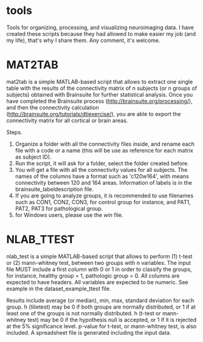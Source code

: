 # tools
Tools for organizing, processing, and visualizing neuroimaging data.
I have created these scripts because they had allowed to make easier my job (and my life), that's why I share them. Any comment, it's welcome. 

# MAT2TAB
mat2tab is a simple MATLAB-based script that allows to extract one single table with the results of the connectivity matrix of n subjects (or n groups of subjects) obtained with Brainsuite for further statistical analysis.
Once you have completed the Brainsuite process (http://brainsuite.org/processing/), and then the connectivity calculation (http://brainsuite.org/tutorials/dtiexercise/), you are able to export the connectivity matrix for all cortical or brain areas. 

Steps.
1. Organize a folder with all the connectivity files inside, and rename each file with a code or a name (this will be use as reference for each matrix as subject ID).
2. Run the script, it will ask for a folder, select the folder created before.
3. You will get a file with all the connectivity values for all subjects. The names of the columns have a format such as 'c120w164', with means connectivity between 120 and 164 areas. Information of labels is in the brainsuite_labeldescription file.
4. If you are going to analyze groups, it is recommended to use filenames such as CON1, CON2, CON3, for control group for instance, and PAT1, PAT2, PAT3 for pathological group.
5. for Windows users, please use the _win_ file.

# NLAB_TTEST
nlab_test is a simple MATLAB-based script that allows to perform (1) t-test or (2) mann-whitney test, between two groups with n variables. The input file MUST include a first column with 0 or 1 in order to classify the groups, for instance, healthy group = 1, pathologic group = 0. All columns are expected to have headers. All variables are expected to be numeric. See example in the dataset_example_ttest file. 

Results include average (or median), min, max, standard deviation for each group. h (lilietest) may be 0 if both groups are normally distributed, or 1 if at least one of the groups is not normally distributed. h (t-test or mann-whitney test) may be 0 if the hypothesis null is accepted, or 1 if it is rejected at the 5% significance level. p-value for t-test, or mann-whitney test, is also included. A spreadsheet file is generated including the input data.
